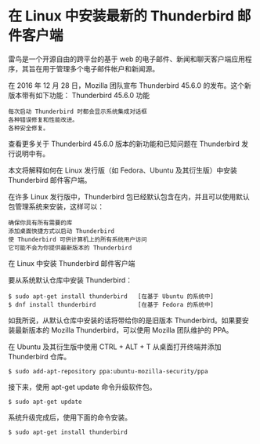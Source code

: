 # 在 Linux 中安装最新的 Thunderbird 邮件客户端
雷鸟是一个开源自由的跨平台的基于 web 的电子邮件、新闻和聊天客户端应用程序，其旨在用于管理多个电子邮件帐户和新闻源。

在 2016 年 12 月 28 日，Mozilla 团队宣布 Thunderbird 45.6.0 的发布。这个新版本带有如下功能：
Thunderbird 45.6.0 功能

    每次启动 Thunderbird 时都会显示系统集成对话框
    各种错误修复和性能改进。
    各种安全修复。

查看更多关于 Thunderbird 45.6.0 版本的新功能和已知问题在 Thunderbird 发行说明中有。

本文将解释如何在 Linux 发行版（如 Fedora、Ubuntu 及其衍生版）中安装 Thunderbird 邮件客户端。

在许多 Linux 发行版中，Thunderbird 包已经默认包含在内，并且可以使用默认包管理系统来安装，这样可以：

    确保你具有所有需要的库
    添加桌面快捷方式以启动 Thunderbird
    使 Thunderbird 可供计算机上的所有系统用户访问
    它可能不会为你提供最新版本的 Thunderbird

在 Linux 中安装 Thunderbird 邮件客户端

要从系统默认仓库中安装 Thunderbird：

    $ sudo apt-get install thunderbird   [在基于 Ubuntu 的系统中]
    $ dnf install thunderbird            [在基于 Fedora 的系统中]

如我所说，从默认仓库中安装的话将带给你的是旧版本 Thunderbird。如果要安装最新版本的 Mozilla Thunderbird，可以使用 Mozilla 团队维护的 PPA。

在 Ubuntu 及其衍生版中使用 CTRL + ALT + T 从桌面打开终端并添加 Thunderbird 仓库。

    $ sudo add-apt-repository ppa:ubuntu-mozilla-security/ppa

接下来，使用 apt-get update 命令升级软件包。

    $ sudo apt-get update

系统升级完成后，使用下面的命令安装。

    $ sudo apt-get install thunderbird
